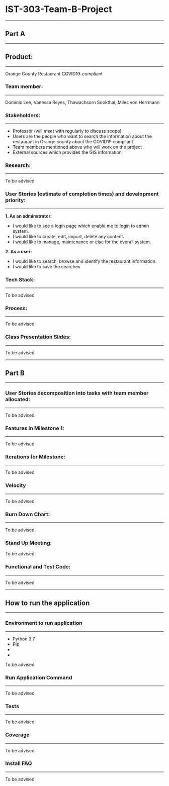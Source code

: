 # IST-303-Team-B-Project
***
## Part A
---
## Product:
---
Orange County Restaurant COVID19-compliant
### Team member:
---
Dominic Lee, Vanessa Reyes, Thawachsorn Sookthai, Miles von Herrmann
### Stakeholders:
---
* Professor (will meet with regularly to discuss scope)
* Users are the people who want to search the information about the restaurant in Orange county about the COVID19 compliant
* Team members mentioned above who will work on the project
* External sources which provides the GIS information
### Research:
---
To be advised
### User Stories (estimate of completion times) and development priority:
---
**1. As an adminstrator:**
 - I would like to see a login page which enable me to login to admin system.
 - I would like to create, edit, import, delete any content.
 - I would like to manage, maintenance or else for the overall system.

**2. As a user:**
 - I would like to search, browse and identify the restaurant information.
 - I would like to save the searches
### Tech Stack:
---
To be advised
### Process:
---
To be advised
### Class Presentation Slides:
---
To be advised

***
## Part B
---
### User Stories decomposition into tasks with team member allocated:
---
To be advised
### Features in Milestone 1:
---
To be advised
### Iterations for Milestone:
---
To be advised
### Velocity
---
To be advised
### Burn Down Chart:
---
To be advised
### Stand Up Meeting:
To be advised
### Functional and Test Code:
---
To be advised

***
## How to run the application
---
### Environment to run application
---
* Python 3.7
* Pip
*
*
To be advised
### Run Application Command
---
To be advised
### Tests
---
To be advised
### Coverage
---
To be advised
### Install FAQ
---
To be advised
